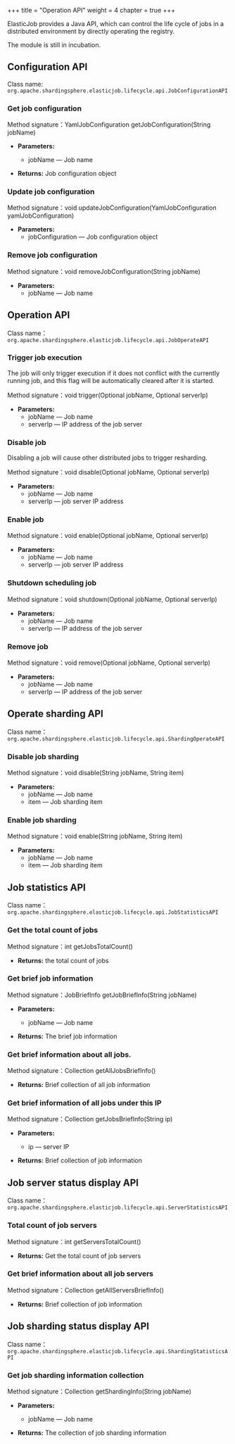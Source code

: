 +++
title = "Operation API"
weight = 4
chapter = true
+++

ElasticJob provides a Java API, which can control the life cycle of jobs in a distributed environment by directly operating the registry.

The module is still in incubation.

## Configuration API

Class name: `org.apache.shardingsphere.elasticjob.lifecycle.api.JobConfigurationAPI`

### Get job configuration

Method signature：YamlJobConfiguration getJobConfiguration(String jobName)

* **Parameters:** 
  * jobName — Job name

* **Returns:** Job configuration object

### Update job configuration

Method signature：void updateJobConfiguration(YamlJobConfiguration yamlJobConfiguration)

* **Parameters:** 
  * jobConfiguration — Job configuration object

### Remove job configuration 

Method signature：void removeJobConfiguration(String jobName)

* **Parameters:** 
  * jobName — Job name

## Operation API

Class name：`org.apache.shardingsphere.elasticjob.lifecycle.api.JobOperateAPI`

### Trigger job execution

The job will only trigger execution if it does not conflict with the currently running job, and this flag will be automatically cleared after it is started.

Method signature：void trigger(Optional<String> jobName, Optional<String> serverIp)

* **Parameters:**
  * jobName — Job name
  * serverIp — IP address of the job server

### Disable job

Disabling a job will cause other distributed jobs to trigger resharding.

Method signature：void disable(Optional<String> jobName, Optional<String> serverIp)

* **Parameters:**
  * jobName — Job name
  * serverIp — job server IP address

### Enable job

Method signature：void enable(Optional<String> jobName, Optional<String> serverIp)

* **Parameters:**
  * jobName — Job name
  * serverIp — job server IP address

### Shutdown scheduling job

Method signature：void shutdown(Optional<String> jobName, Optional<String> serverIp)

* **Parameters:**
  * jobName — Job name
  * serverIp — IP address of the job server

### Remove job

Method signature：void remove(Optional<String> jobName, Optional<String> serverIp)

* **Parameters:**
  * jobName — Job name
  * serverIp — IP address of the job server

## Operate sharding API

Class name：`org.apache.shardingsphere.elasticjob.lifecycle.api.ShardingOperateAPI`

### Disable job sharding

Method signature：void disable(String jobName, String item)

* **Parameters:**
  * jobName — Job name
  * item — Job sharding item

### Enable job sharding

Method signature：void enable(String jobName, String item)

* **Parameters:**
  * jobName — Job name
  * item — Job sharding item

## Job statistics API

Class name：`org.apache.shardingsphere.elasticjob.lifecycle.api.JobStatisticsAPI`

### Get the total count of jobs

Method signature：int getJobsTotalCount()

* **Returns:** the total count of jobs

### Get brief job information

Method signature：JobBriefInfo getJobBriefInfo(String jobName)

* **Parameters:**
  * jobName — Job name
 
* **Returns:** The brief job information

### Get brief information about all jobs.

Method signature：Collection<JobBriefInfo> getAllJobsBriefInfo()

* **Returns:** Brief collection of all job information

### Get brief information of all jobs under this IP

Method signature：Collection<JobBriefInfo> getJobsBriefInfo(String ip)

* **Parameters:**
  * ip — server IP
 
* **Returns:** Brief collection of job information

## Job server status display API

Class name：`org.apache.shardingsphere.elasticjob.lifecycle.api.ServerStatisticsAPI`

### Total count of job servers

Method signature：int getServersTotalCount()

* **Returns:** Get the total count of job servers

### Get brief information about all job servers

Method signature：Collection<ServerBriefInfo> getAllServersBriefInfo()

* **Returns:** Brief collection of job information

## Job sharding status display API

Class name：`org.apache.shardingsphere.elasticjob.lifecycle.api.ShardingStatisticsAPI`

### Get job sharding information collection

Method signature：Collection<ShardingInfo> getShardingInfo(String jobName)

* **Parameters:**
  * jobName — Job name
 
* **Returns:** The collection of job sharding information
